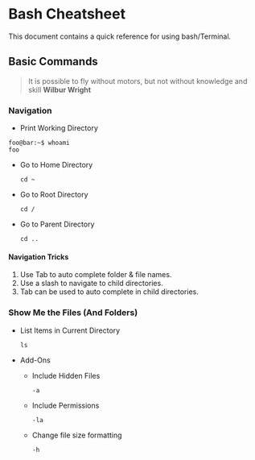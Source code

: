 
# Bash Cheatsheet
This document contains a quick reference for using bash/Terminal.

## Basic Commands
> It is possible to fly without motors,
> but not without knowledge and skill
>**Wilbur Wright**

### Navigation
- Print Working Directory
    
```console
foo@bar:~$ whoami
foo
```

- Go to Home Directory

    <code>cd ~</code>

- Go to Root Directory

    <code>cd /</code>

- Go to Parent Directory

    <code>cd ..</code>

#### Navigation Tricks
1. Use Tab to auto complete folder & file names.
2. Use a slash to navigate to child directories.
3. Tab can be used to auto complete in child directories.

### Show Me the Files \(And Folders)
* List Items in Current Directory

    <code>ls</code>

* Add-Ons
    * Include Hidden Files

        <code>-a</code>

    * Include Permissions

        <code>-la</code>

    * Change file size formatting

        <code>-h</code>